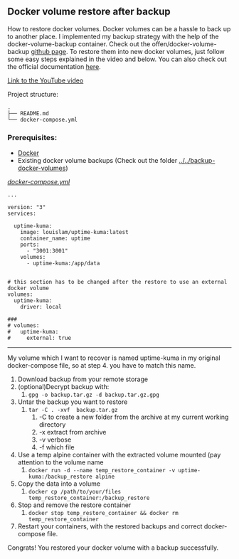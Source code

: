 ## Docker volume restore after backup 

How to restore docker volumes. Docker volumes can be a hassle to back up to another place.
I implemented my backup strategy with the help of the docker-volume-backup container.
Check out the offen/docker-volume-backup [github page](https://github.com/offen/docker-volume-backup).
To restore them into new docker volumes, just follow some easy steps explained in the video and below.
You can also check out the official documentation [here](https://offen.github.io/docker-volume-backup/how-tos/restore-volumes-from-backup.html).

[Link to the YouTube video](https://youtu.be/FPiS6Cck4l0)

Project structure:
```
.
├── README.md
└── docker-compose.yml
```

### Prerequisites:
- [Docker](https://www.docker.com/)
- Existing docker volume backups (Check out the folder [../../backup-docker-volumes](../../backup-docker-volumes))


[_docker-compose.yml_](docker-compose.yml)
```
...

version: "3"
services:

  uptime-kuma:
    image: louislam/uptime-kuma:latest
    container_name: uptime
    ports:
      - "3001:3001"
    volumes:
      - uptime-kuma:/app/data


# this section has to be changed after the restore to use an external docker volume
volumes:
  uptime-kuma:
    driver: local
    
###
# volumes:
#   uptime-kuma:
#     external: true

```


--------
My volume which I want to recover is named uptime-kuma in my original docker-compose file, so at step 4. you have to match this name.

1. Download backup from your remote storage
2. (optional)Decrypt backup with:
    1. `gpg -o backup.tar.gz -d backup.tar.gz.gpg`
3. Untar the backup you want to restore
    1. `tar -C . -xvf  backup.tar.gz`
        1. -C to create a new folder from the archive at my current working directory
        2. -x extract from archive
        3. -v verbose
        4. -f which file
4. Use a temp alpine container with the extracted volume mounted (pay attention to the volume name
    1. `docker run -d --name temp_restore_container -v uptime-kuma:/backup_restore alpine`
5. Copy the data into a volume
    1. `docker cp /path/to/your/files temp_restore_container:/backup_restore`
6. Stop and remove the restore container
    1. `docker stop temp_restore_container && docker rm temp_restore_container`
7. Restart your containers, with the restored backups and correct docker-compose file.

Congrats! You restored your docker volume with a backup successfully.